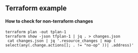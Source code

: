 ## Terraform example

#### How to check for non-terraform changes

```
terraform plan -out tplan-1
terraform show -json tfplan-1 | jq . > changes.json
 cat changes.json | jq '.resource_changes | map ( select(any(.change.actions[]; . != "no-op" ))| .address)'
```